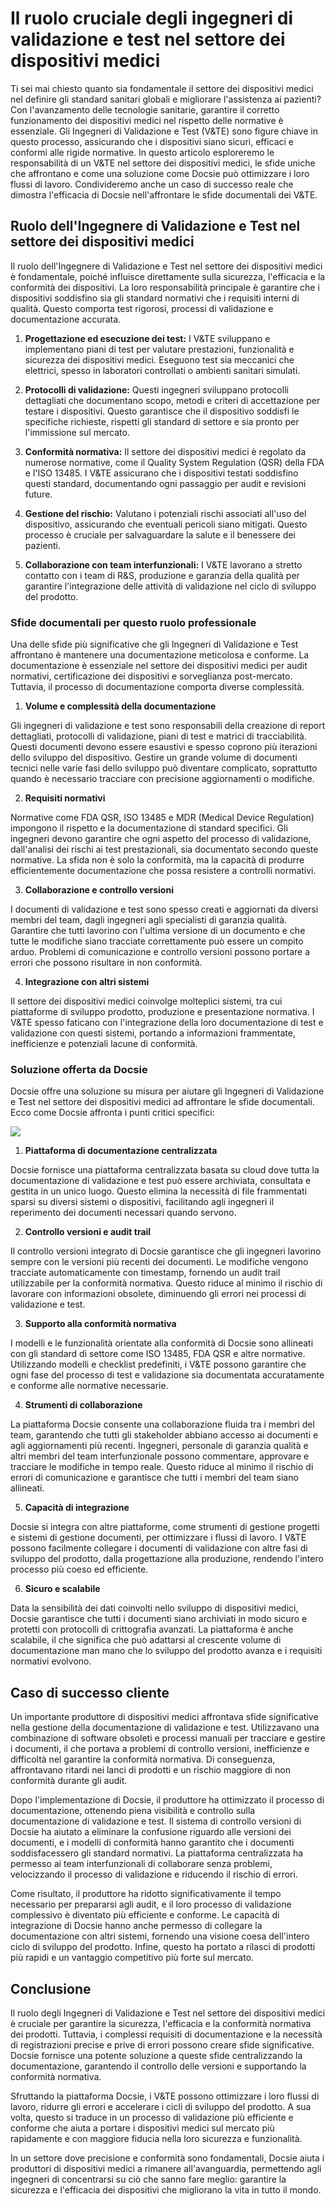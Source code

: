 # Il ruolo cruciale degli ingegneri di validazione e test nel settore dei dispositivi medici

Ti sei mai chiesto quanto sia fondamentale il settore dei dispositivi medici nel definire gli standard sanitari globali e migliorare l'assistenza ai pazienti? Con l'avanzamento delle tecnologie sanitarie, garantire il corretto funzionamento dei dispositivi medici nel rispetto delle normative è essenziale. Gli Ingegneri di Validazione e Test (V&TE) sono figure chiave in questo processo, assicurando che i dispositivi siano sicuri, efficaci e conformi alle rigide normative. In questo articolo esploreremo le responsabilità di un V&TE nel settore dei dispositivi medici, le sfide uniche che affrontano e come una soluzione come Docsie può ottimizzare i loro flussi di lavoro. Condivideremo anche un caso di successo reale che dimostra l'efficacia di Docsie nell'affrontare le sfide documentali dei V&TE.

## Ruolo dell'Ingegnere di Validazione e Test nel settore dei dispositivi medici

Il ruolo dell'Ingegnere di Validazione e Test nel settore dei dispositivi medici è fondamentale, poiché influisce direttamente sulla sicurezza, l'efficacia e la conformità dei dispositivi. La loro responsabilità principale è garantire che i dispositivi soddisfino sia gli standard normativi che i requisiti interni di qualità. Questo comporta test rigorosi, processi di validazione e documentazione accurata.

1. **Progettazione ed esecuzione dei test:** I V&TE sviluppano e implementano piani di test per valutare prestazioni, funzionalità e sicurezza dei dispositivi medici. Eseguono test sia meccanici che elettrici, spesso in laboratori controllati o ambienti sanitari simulati.

2. **Protocolli di validazione:** Questi ingegneri sviluppano protocolli dettagliati che documentano scopo, metodi e criteri di accettazione per testare i dispositivi. Questo garantisce che il dispositivo soddisfi le specifiche richieste, rispetti gli standard di settore e sia pronto per l'immissione sul mercato.

3. **Conformità normativa:** Il settore dei dispositivi medici è regolato da numerose normative, come il Quality System Regulation (QSR) della FDA e l'ISO 13485. I V&TE assicurano che i dispositivi testati soddisfino questi standard, documentando ogni passaggio per audit e revisioni future.

4. **Gestione del rischio:** Valutano i potenziali rischi associati all'uso del dispositivo, assicurando che eventuali pericoli siano mitigati. Questo processo è cruciale per salvaguardare la salute e il benessere dei pazienti.

5. **Collaborazione con team interfunzionali:** I V&TE lavorano a stretto contatto con i team di R&S, produzione e garanzia della qualità per garantire l'integrazione delle attività di validazione nel ciclo di sviluppo del prodotto.

### Sfide documentali per questo ruolo professionale

Una delle sfide più significative che gli Ingegneri di Validazione e Test affrontano è mantenere una documentazione meticolosa e conforme. La documentazione è essenziale nel settore dei dispositivi medici per audit normativi, certificazione dei dispositivi e sorveglianza post-mercato. Tuttavia, il processo di documentazione comporta diverse complessità.

1. **Volume e complessità della documentazione**

Gli ingegneri di validazione e test sono responsabili della creazione di report dettagliati, protocolli di validazione, piani di test e matrici di tracciabilità. Questi documenti devono essere esaustivi e spesso coprono più iterazioni dello sviluppo del dispositivo. Gestire un grande volume di documenti tecnici nelle varie fasi dello sviluppo può diventare complicato, soprattutto quando è necessario tracciare con precisione aggiornamenti o modifiche.

2. **Requisiti normativi**

Normative come FDA QSR, ISO 13485 e MDR (Medical Device Regulation) impongono il rispetto e la documentazione di standard specifici. Gli ingegneri devono garantire che ogni aspetto del processo di validazione, dall'analisi dei rischi ai test prestazionali, sia documentato secondo queste normative. La sfida non è solo la conformità, ma la capacità di produrre efficientemente documentazione che possa resistere a controlli normativi.

3. **Collaborazione e controllo versioni**

I documenti di validazione e test sono spesso creati e aggiornati da diversi membri del team, dagli ingegneri agli specialisti di garanzia qualità. Garantire che tutti lavorino con l'ultima versione di un documento e che tutte le modifiche siano tracciate correttamente può essere un compito arduo. Problemi di comunicazione e controllo versioni possono portare a errori che possono risultare in non conformità.

4. **Integrazione con altri sistemi**

Il settore dei dispositivi medici coinvolge molteplici sistemi, tra cui piattaforme di sviluppo prodotto, produzione e presentazione normativa. I V&TE spesso faticano con l'integrazione della loro documentazione di test e validazione con questi sistemi, portando a informazioni frammentate, inefficienze e potenziali lacune di conformità.

### Soluzione offerta da Docsie

Docsie offre una soluzione su misura per aiutare gli Ingegneri di Validazione e Test nel settore dei dispositivi medici ad affrontare le sfide documentali. Ecco come Docsie affronta i punti critici specifici:

![](https://cdn.docsie.io/workspace_PxAvC1Uenuc7ad6H3/doc_wn84Jkoc6hIMTO2eE/file_4TA3YOXwgTH8epI5Q/image_993a506e-329b-0d60-eb5c-6b543cdb02fa.jpg)

1. **Piattaforma di documentazione centralizzata**

Docsie fornisce una piattaforma centralizzata basata su cloud dove tutta la documentazione di validazione e test può essere archiviata, consultata e gestita in un unico luogo. Questo elimina la necessità di file frammentati sparsi su diversi sistemi o dispositivi, facilitando agli ingegneri il reperimento dei documenti necessari quando servono.

2. **Controllo versioni e audit trail**

Il controllo versioni integrato di Docsie garantisce che gli ingegneri lavorino sempre con le versioni più recenti dei documenti. Le modifiche vengono tracciate automaticamente con timestamp, fornendo un audit trail utilizzabile per la conformità normativa. Questo riduce al minimo il rischio di lavorare con informazioni obsolete, diminuendo gli errori nei processi di validazione e test.

3. **Supporto alla conformità normativa**

I modelli e le funzionalità orientate alla conformità di Docsie sono allineati con gli standard di settore come ISO 13485, FDA QSR e altre normative. Utilizzando modelli e checklist predefiniti, i V&TE possono garantire che ogni fase del processo di test e validazione sia documentata accuratamente e conforme alle normative necessarie.

4. **Strumenti di collaborazione**

La piattaforma Docsie consente una collaborazione fluida tra i membri del team, garantendo che tutti gli stakeholder abbiano accesso ai documenti e agli aggiornamenti più recenti. Ingegneri, personale di garanzia qualità e altri membri del team interfunzionale possono commentare, approvare e tracciare le modifiche in tempo reale. Questo riduce al minimo il rischio di errori di comunicazione e garantisce che tutti i membri del team siano allineati.

5. **Capacità di integrazione**

Docsie si integra con altre piattaforme, come strumenti di gestione progetti e sistemi di gestione documenti, per ottimizzare i flussi di lavoro. I V&TE possono facilmente collegare i documenti di validazione con altre fasi di sviluppo del prodotto, dalla progettazione alla produzione, rendendo l'intero processo più coeso ed efficiente.

6. **Sicuro e scalabile**

Data la sensibilità dei dati coinvolti nello sviluppo di dispositivi medici, Docsie garantisce che tutti i documenti siano archiviati in modo sicuro e protetti con protocolli di crittografia avanzati. La piattaforma è anche scalabile, il che significa che può adattarsi al crescente volume di documentazione man mano che lo sviluppo del prodotto avanza e i requisiti normativi evolvono.

## Caso di successo cliente

Un importante produttore di dispositivi medici affrontava sfide significative nella gestione della documentazione di validazione e test. Utilizzavano una combinazione di software obsoleti e processi manuali per tracciare e gestire i documenti, il che portava a problemi di controllo versioni, inefficienze e difficoltà nel garantire la conformità normativa. Di conseguenza, affrontavano ritardi nei lanci di prodotti e un rischio maggiore di non conformità durante gli audit.

Dopo l'implementazione di Docsie, il produttore ha ottimizzato il processo di documentazione, ottenendo piena visibilità e controllo sulla documentazione di validazione e test. Il sistema di controllo versioni di Docsie ha aiutato a eliminare la confusione riguardo alle versioni dei documenti, e i modelli di conformità hanno garantito che i documenti soddisfacessero gli standard normativi. La piattaforma centralizzata ha permesso ai team interfunzionali di collaborare senza problemi, velocizzando il processo di validazione e riducendo il rischio di errori.

Come risultato, il produttore ha ridotto significativamente il tempo necessario per prepararsi agli audit, e il loro processo di validazione complessivo è diventato più efficiente e conforme. Le capacità di integrazione di Docsie hanno anche permesso di collegare la documentazione con altri sistemi, fornendo una visione coesa dell'intero ciclo di sviluppo del prodotto. Infine, questo ha portato a rilasci di prodotti più rapidi e un vantaggio competitivo più forte sul mercato.

## Conclusione

Il ruolo degli Ingegneri di Validazione e Test nel settore dei dispositivi medici è cruciale per garantire la sicurezza, l'efficacia e la conformità normativa dei prodotti. Tuttavia, i complessi requisiti di documentazione e la necessità di registrazioni precise e prive di errori possono creare sfide significative. Docsie fornisce una potente soluzione a queste sfide centralizzando la documentazione, garantendo il controllo delle versioni e supportando la conformità normativa.

Sfruttando la piattaforma Docsie, i V&TE possono ottimizzare i loro flussi di lavoro, ridurre gli errori e accelerare i cicli di sviluppo del prodotto. A sua volta, questo si traduce in un processo di validazione più efficiente e conforme che aiuta a portare i dispositivi medici sul mercato più rapidamente e con maggiore fiducia nella loro sicurezza e funzionalità.

In un settore dove precisione e conformità sono fondamentali, Docsie aiuta i produttori di dispositivi medici a rimanere all'avanguardia, permettendo agli ingegneri di concentrarsi su ciò che sanno fare meglio: garantire la sicurezza e l'efficacia dei dispositivi che migliorano la vita in tutto il mondo.